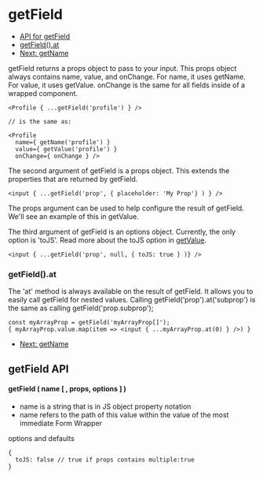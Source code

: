 # getField

* [API for getField](#API)
* [getField().at](#getFieldAt)
* [Next: getName](./get-name.md)


getField returns a props object to pass to your input.  This props object always
contains name, value, and onChange.  For name, it uses getName.  For value, it uses
getValue.  onChange is the same for all fields inside of a wrapped component.

```
<Profile { ...getField('profile') } />

// is the same as:

<Profile
  name={ getName('profile') }
  value={ getValue('profile') }
  onChange={ onChange } />
```

The second argument of getField is a props object.  This extends the properties that
are returned by getField.

```
<input { ...getField('prop', { placeholder: 'My Prop'} ) } />
```

The props argument can be used to help configure the result of getField.
We'll see an example of this in getValue.

The third argument of getField is an options object.  Currently, the only option is 'toJS'.
Read more about the toJS option in [getValue](./get-value.md).

```
<input { ...getField('prop', null, { toJS: true } )} />
```


### <a name="getFieldAt"></a>getField().at

The 'at' method is always available on the result of getField.  It allows you to easily call getField for nested values.
Calling getField('prop').at('subprop') is the same as calling getField('prop.subprop');

```
const myArrayProp = getField('myArrayProp[]');
{ myArrayProp.value.map(item => <input { ...myArrayProp.at(0) } />) }
```


* [Next: getName](./get-name.md)


## <a name="API"></a>getField API

#### getField ( name [ , props,  options ] )

* name is a string that is in JS object property notation
* name refers to the path of this value within the value of the most immediate Form Wrapper

options and defaults
```
{
  toJS: false // true if props contains multiple:true
}
```
